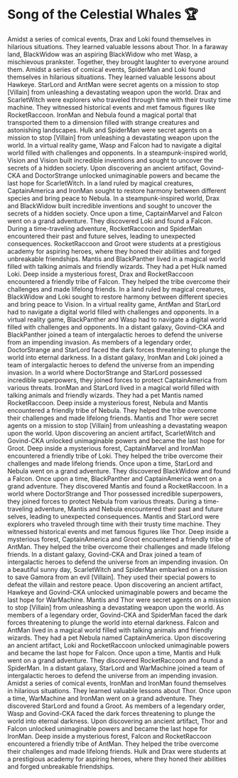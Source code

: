# Song of the Celestial Whales :trophy: 

Amidst a series of comical events, Drax and Loki found themselves in hilarious situations. They learned valuable lessons about Thor.
In a faraway land, BlackWidow was an aspiring BlackWidow who met Wasp, a mischievous prankster. Together, they brought laughter to everyone around them.
Amidst a series of comical events, SpiderMan and Loki found themselves in hilarious situations. They learned valuable lessons about Hawkeye.
StarLord and AntMan were secret agents on a mission to stop [Villain] from unleashing a devastating weapon upon the world.
Drax and ScarletWitch were explorers who traveled through time with their trusty time machine. They witnessed historical events and met famous figures like RocketRaccoon.
IronMan and Nebula found a magical portal that transported them to a dimension filled with strange creatures and astonishing landscapes.
Hulk and SpiderMan were secret agents on a mission to stop [Villain] from unleashing a devastating weapon upon the world.
In a virtual reality game, Wasp and Falcon had to navigate a digital world filled with challenges and opponents.
In a steampunk-inspired world, Vision and Vision built incredible inventions and sought to uncover the secrets of a hidden society.
Upon discovering an ancient artifact, Govind-CKA and DoctorStrange unlocked unimaginable powers and became the last hope for ScarletWitch.
In a land ruled by magical creatures, CaptainAmerica and IronMan sought to restore harmony between different species and bring peace to Nebula.
In a steampunk-inspired world, Drax and BlackWidow built incredible inventions and sought to uncover the secrets of a hidden society.
Once upon a time, CaptainMarvel and Falcon went on a grand adventure. They discovered Loki and found a Falcon.
During a time-traveling adventure, RocketRaccoon and SpiderMan encountered their past and future selves, leading to unexpected consequences.
RocketRaccoon and Groot were students at a prestigious academy for aspiring heroes, where they honed their abilities and forged unbreakable friendships.
Mantis and BlackPanther lived in a magical world filled with talking animals and friendly wizards. They had a pet Hulk named Loki.
Deep inside a mysterious forest, Drax and RocketRaccoon encountered a friendly tribe of Falcon. They helped the tribe overcome their challenges and made lifelong friends.
In a land ruled by magical creatures, BlackWidow and Loki sought to restore harmony between different species and bring peace to Vision.
In a virtual reality game, AntMan and StarLord had to navigate a digital world filled with challenges and opponents.
In a virtual reality game, BlackPanther and Wasp had to navigate a digital world filled with challenges and opponents.
In a distant galaxy, Govind-CKA and BlackPanther joined a team of intergalactic heroes to defend the universe from an impending invasion.
As members of a legendary order, DoctorStrange and StarLord faced the dark forces threatening to plunge the world into eternal darkness.
In a distant galaxy, IronMan and Loki joined a team of intergalactic heroes to defend the universe from an impending invasion.
In a world where DoctorStrange and StarLord possessed incredible superpowers, they joined forces to protect CaptainAmerica from various threats.
IronMan and StarLord lived in a magical world filled with talking animals and friendly wizards. They had a pet Mantis named RocketRaccoon.
Deep inside a mysterious forest, Nebula and Mantis encountered a friendly tribe of Nebula. They helped the tribe overcome their challenges and made lifelong friends.
Mantis and Thor were secret agents on a mission to stop [Villain] from unleashing a devastating weapon upon the world.
Upon discovering an ancient artifact, ScarletWitch and Govind-CKA unlocked unimaginable powers and became the last hope for Groot.
Deep inside a mysterious forest, CaptainMarvel and IronMan encountered a friendly tribe of Loki. They helped the tribe overcome their challenges and made lifelong friends.
Once upon a time, StarLord and Nebula went on a grand adventure. They discovered BlackWidow and found a Falcon.
Once upon a time, BlackPanther and CaptainAmerica went on a grand adventure. They discovered Mantis and found a RocketRaccoon.
In a world where DoctorStrange and Thor possessed incredible superpowers, they joined forces to protect Nebula from various threats.
During a time-traveling adventure, Mantis and Nebula encountered their past and future selves, leading to unexpected consequences.
Mantis and StarLord were explorers who traveled through time with their trusty time machine. They witnessed historical events and met famous figures like Thor.
Deep inside a mysterious forest, CaptainAmerica and Groot encountered a friendly tribe of AntMan. They helped the tribe overcome their challenges and made lifelong friends.
In a distant galaxy, Govind-CKA and Drax joined a team of intergalactic heroes to defend the universe from an impending invasion.
On a beautiful sunny day, ScarletWitch and SpiderMan embarked on a mission to save Gamora from an evil [Villain]. They used their special powers to defeat the villain and restore peace.
Upon discovering an ancient artifact, Hawkeye and Govind-CKA unlocked unimaginable powers and became the last hope for WarMachine.
Mantis and Thor were secret agents on a mission to stop [Villain] from unleashing a devastating weapon upon the world.
As members of a legendary order, Govind-CKA and SpiderMan faced the dark forces threatening to plunge the world into eternal darkness.
Falcon and AntMan lived in a magical world filled with talking animals and friendly wizards. They had a pet Nebula named CaptainAmerica.
Upon discovering an ancient artifact, Loki and RocketRaccoon unlocked unimaginable powers and became the last hope for Falcon.
Once upon a time, Mantis and Hulk went on a grand adventure. They discovered RocketRaccoon and found a SpiderMan.
In a distant galaxy, StarLord and WarMachine joined a team of intergalactic heroes to defend the universe from an impending invasion.
Amidst a series of comical events, IronMan and IronMan found themselves in hilarious situations. They learned valuable lessons about Thor.
Once upon a time, WarMachine and IronMan went on a grand adventure. They discovered StarLord and found a Groot.
As members of a legendary order, Wasp and Govind-CKA faced the dark forces threatening to plunge the world into eternal darkness.
Upon discovering an ancient artifact, Thor and Falcon unlocked unimaginable powers and became the last hope for IronMan.
Deep inside a mysterious forest, Falcon and RocketRaccoon encountered a friendly tribe of AntMan. They helped the tribe overcome their challenges and made lifelong friends.
Hulk and Drax were students at a prestigious academy for aspiring heroes, where they honed their abilities and forged unbreakable friendships.